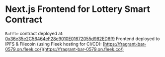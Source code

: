 # Next.js Frontend for Lottery Smart Contract

`Raffle` contract deployed at: [0x36e35e2C56464eF28e9010E01672055d982ED6f9](https://goerli.etherscan.io/address/0x36e35e2C56464eF28e9010E01672055d982ED6f9)
Frontend deployed to IPFS & Filecoin (using Fleek hosting for CI/CD): [https://fragrant-bar-0579.on.fleek.co/](https://fragrant-bar-0579.on.fleek.co/)